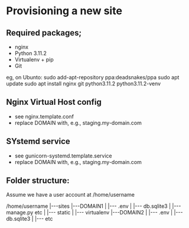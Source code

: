 Provisioning a new site
=======================

## Required packages;

* nginx
* Python 3.11.2
* Virtualenv + pip
* Git

eg, on Ubunto:
    sudo add-apt-repository ppa:deadsnakes/ppa
    sudo apt update
    sudo apt install nginx git python3.11.2 python3.11.2-venv


## Nginx Virtual Host config

* see nginx.template.conf
* replace DOMAIN with, e.g., staging.my-domain.com

## SYstemd service
* see gunicorn-systemd.template.service
* replace DOMAIN with, e.g., staging.my-domain.com

## Folder structure:

Assume we have a user account at /home/username

/home/username
|---sites
    |---DOMAIN1
    |    |--- .env
    |    |--- db.sqlite3
    |    |--- manage.py etc
    |    |--- static
    |    |--- virtualenv
    |---DOMAIN2
    |    |--- .env
    |    |--- db.sqlite3
    |    |--- etc
